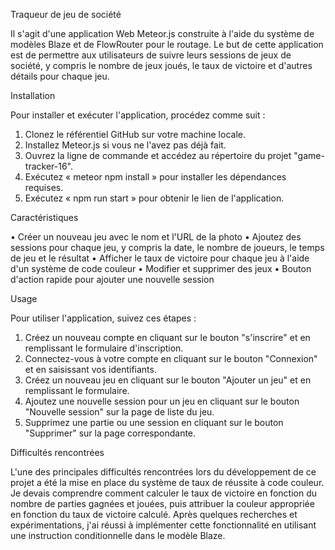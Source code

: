 Traqueur de jeu de société

Il s'agit d'une application Web Meteor.js construite à l'aide du système de modèles Blaze et de FlowRouter pour le routage. Le but de cette application est de permettre aux utilisateurs de suivre leurs sessions de jeux de société, y compris le nombre de jeux joués, le taux de victoire et d'autres détails pour chaque jeu.

Installation

Pour installer et exécuter l'application, procédez comme suit :
1. Clonez le référentiel GitHub sur votre machine locale.
2. Installez Meteor.js si vous ne l'avez pas déjà fait.
3. Ouvrez la ligne de commande et accédez au répertoire du projet "game-tracker-16".
4. Exécutez « meteor npm install » pour installer les dépendances requises.
5. Exécutez « npm run start » pour obtenir le lien de l'application.

Caractéristiques

• Créer un nouveau jeu avec le nom et l'URL de la photo
• Ajoutez des sessions pour chaque jeu, y compris la date, le nombre de joueurs, le temps de jeu et le résultat
• Afficher le taux de victoire pour chaque jeu à l'aide d'un système de code couleur
• Modifier et supprimer des jeux
• Bouton d'action rapide pour ajouter une nouvelle session

Usage

Pour utiliser l'application, suivez ces étapes :
1. Créez un nouveau compte en cliquant sur le bouton "s'inscrire" et en remplissant le formulaire d'inscription.
2. Connectez-vous à votre compte en cliquant sur le bouton "Connexion" et en saisissant vos identifiants.
3. Créez un nouveau jeu en cliquant sur le bouton "Ajouter un jeu" et en remplissant le formulaire.
4. Ajoutez une nouvelle session pour un jeu en cliquant sur le bouton "Nouvelle session" sur la page de liste du jeu.
5. Supprimez une partie ou une session en cliquant sur le bouton "Supprimer" sur la page correspondante.

Difficultés rencontrées

L'une des principales difficultés rencontrées lors du développement de ce projet a été la mise en place du système de taux de réussite à code couleur. Je devais comprendre comment calculer le taux de victoire en fonction du nombre de parties gagnées et jouées, puis attribuer la couleur appropriée en fonction du taux de victoire calculé. Après quelques recherches et expérimentations, j'ai réussi à implémenter cette fonctionnalité en utilisant une instruction conditionnelle dans le modèle Blaze.


